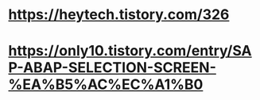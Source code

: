 # https://heytech.tistory.com/326
# https://only10.tistory.com/entry/SAP-ABAP-SELECTION-SCREEN-%EA%B5%AC%EC%A1%B0

